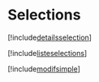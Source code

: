 # Selections

[!include[detailsselection](selections.detailsselection.autogen.md)]

[!include[listeselections](selections.listeselections.autogen.md)]

[!include[modifsimple](selections.modifsimple.autogen.md)]






















